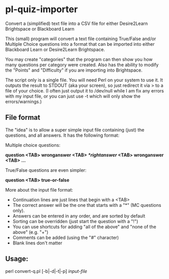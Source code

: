 # pl-quiz-importer
Convert a (simplified) text file into a CSV file for either Desire2Learn Brightspace or Blackboard Learn

This (small) program will convert a text file containing True/False and/or Multiple Choice questions into a format that can be imported into either Blackboard Learn or Desire2Learn Brightspace.  

You may create "categories" that the program can then show you how many questions per category were created.  Also has the ability to modify the "Points" and "Difficulty" if you are importing into Brightspace.

The script only is a single file.  You will need Perl on your system to use it.   It outputs the result to STDOUT (aka your screen), so just redirect it via > to a file of your choice.  (I often just output it to /dev/null while I am fix any errors with my input file, or you can just use -t which will only show the errors/warnings.)


## File format

The "idea" is to allow a super simple input file containing (just) the questions, and all answers.   It has the following format:

Multiple choice questions:

**question \<TAB\> wronganswer \<TAB\> *\*rightanswer* \<TAB\> wronganswer \<TAB\> ...**

True/False questions are even simpler:

**question \<TAB\> true-or-false**

More about the input file format:
* Continuation lines are just lines that begin with a \<TAB\>
* The correct answer will be the one that starts with a "\*" (MC questions only). 
* Answers can be entered in any order, and are sorted by default
* Sorting can be overridden (just start the question with a "!")
* You can use shortcuts for adding "all of the above" and "none of the above" (e.g. "+")
* Comments can be added (using the "#" character)
* Blank lines don't matter


## Usage:

   perl convert-q.pl [-b|-d|-t|-p] *input-file*
